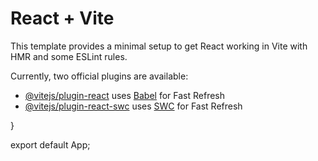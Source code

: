 # React + Vite

This template provides a minimal setup to get React working in Vite with HMR and some ESLint rules.

Currently, two official plugins are available:

- [@vitejs/plugin-react](https://github.com/vitejs/vite-plugin-react/blob/main/packages/plugin-react/README.md) uses [Babel](https://babeljs.io/) for Fast Refresh
- [@vitejs/plugin-react-swc](https://github.com/vitejs/vite-plugin-react-swc) uses [SWC](https://swc.rs/) for Fast Refresh


<!-- 
// import "./App.css";
// import TestingApi from "./components/testingApi";
// import { Route , Routes } from "react-router-dom";

import React from "react";

function App() {

  
  // const [values, setvalues] = useState([
  //   {
  //     input: "",
  //   },
  // ]);

  // const handleSubmit = (e) => {
  //   e.preventDefault();
  //   console.log("submited : ", values);
  // };

  // const handleChange = (index, value) => {
  //   const NewValues = [...values];
  //   NewValues[index].input = value;
  //   setvalues(NewValues);
  // };

  // const RemoveDatas = (index) => {
  //   const NewsValues = [...values];
  //   NewsValues.splice(index, 1);
  //   setvalues(NewsValues);
  // };

  // const addDatas = () => {
  //   setvalues([...values, { input: "" }]);
  // }; -->

  <!-- // return (
  //   <>
  //     <div>
  //       <header>this header</header>
  //       <div>
  //         <form onSubmit={handleSubmit}>
  //           {values.map((item, index) => (
  //             <div key={index}>
  //               <input
  //                 type="text"
  //                 placeholder="nama"
  //                 name="input"
  //                 value={item.input || ""}
  //                 onChange={(e) => handleChange(index, e.target.value)}
  //                 required
  //               />
  //             </div>
  //           ))}
  //           <button type="submit">Submit dong!</button>
  //         </form>
  //         <button type="submit" onClick={addDatas}>
  //           add
  //         </button>
  //         <button type="submit" onClick={RemoveDatas}>
  //           remove
  //         </button>
  //       </div>
  //     </div>
  //   </>
  return (
    <div>
      {/* <Routes>
        <Route path="/" element={<TestingApi />} />
      </Routes> */}
      <iframe style={{ border: "1px solid rgba(0, 0, 0, 0.1)" , width: "800" , height:"600px" }} 
        src="https://www.figma.com/embed?embed_host=share&url=https%3A%2F%2Fwww.figma.com%2Ffile%2FExXApoFNubFiyZXdXfvPZ3%2Fdesign-MK-ui%252Fux-Semester-6%3Ftype%3Ddesign%26node-id%3D0%253A1%26mode%3Ddesign%26t%3Dt3a3NOpqE57PjVSj-1" allowfullscreen : true></iframe>
    </div>
  )
   -->
}

export default App;
